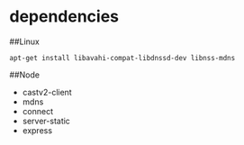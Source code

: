 

dependencies
============

##Linux

```
apt-get install libavahi-compat-libdnssd-dev libnss-mdns
```

##Node

* castv2-client
* mdns
* connect
* server-static
* express
